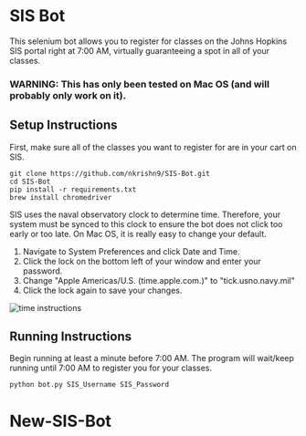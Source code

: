 # SIS Bot #

This selenium bot allows you to register for classes on the Johns Hopkins SIS portal right at 7:00 AM, virtually guaranteeing a spot in all of your classes. 

### WARNING: This has only been tested on Mac OS (and will probably only work on it). ###

## Setup Instructions ##
First, make sure all of the classes you want to register for are in your cart on SIS.

```
git clone https://github.com/nkrishn9/SIS-Bot.git
cd SIS-Bot
pip install -r requirements.txt
brew install chromedriver
```

SIS uses the naval observatory clock to determine time. Therefore, your system must be synced to this clock to ensure the bot does not click too early or too late. On Mac OS, it is really easy to change your default. 

1. Navigate to System Preferences and click Date and Time. 
2. Click the lock on the bottom left of your window and enter your password. 
3. Change "Apple Americas/U.S. (time.apple.com.)" to "tick.usno.navy.mil"
4. Click the lock again to save your changes. 

![time instructions](https://github.com/nkrishn9/SIS-Bot/blob/master/time_instruct.png "Logo Title Text 1")


## Running Instructions ##
Begin running at least a minute before 7:00 AM. The program will wait/keep running until 7:00 AM to register you for your classes. 
```
python bot.py SIS_Username SIS_Password
```
# New-SIS-Bot
